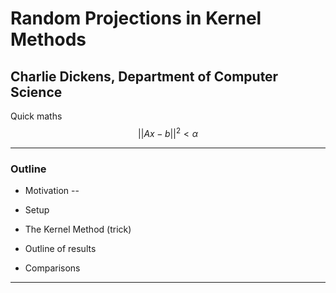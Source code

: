 # Random Projections in Kernel Methods

## Charlie Dickens, Department of Computer Science


Quick maths $$ || Ax - b ||^2 \lt \alpha $$

---

### Outline

- Motivation
--

- Setup
- The Kernel Method (trick)
- Outline of results
- Comparisons


---

